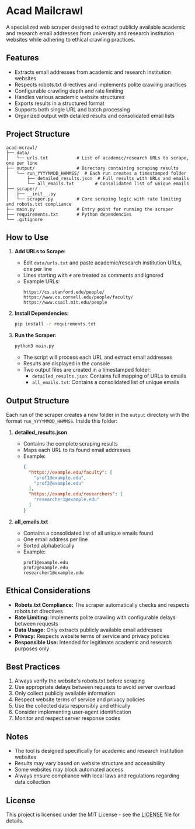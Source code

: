 # Acad Mailcrawl

A specialized web scraper designed to extract publicly available academic and research email addresses from university and research institution websites while adhering to ethical crawling practices.

## Features

- Extracts email addresses from academic and research institution websites
- Respects robots.txt directives and implements polite crawling practices
- Configurable crawling depth and rate limiting
- Handles various academic website structures
- Exports results in a structured format
- Supports both single URL and batch processing
- Organized output with detailed results and consolidated email lists

## Project Structure

```
acad-mcrawl/
├── data/
│   └── urls.txt           # List of academic/research URLs to scrape, one per line
├── output/                # Directory containing scraping results
│   └── run_YYYYMMDD_HHMMSS/  # Each run creates a timestamped folder
│       ├── detailed_results.json  # Full results with URLs and emails
│       └── all_emails.txt        # Consolidated list of unique emails
├── scraper/
│   ├── __init__.py
│   └── scraper.py         # Core scraping logic with rate limiting and robots.txt compliance
├── main.py                # Entry point for running the scraper
├── requirements.txt       # Python dependencies
└── .gitignore
```

## How to Use

1. **Add URLs to Scrape:**
   - Edit `data/urls.txt` and paste academic/research institution URLs, one per line
   - Lines starting with `#` are treated as comments and ignored
   - Example URLs:
     ```
     https://cs.stanford.edu/people/
     https://www.cs.cornell.edu/people/faculty/
     https://www.csail.mit.edu/people
     ```

2. **Install Dependencies:**
   ```bash
   pip install -r requirements.txt
   ```

3. **Run the Scraper:**
   ```bash
   python3 main.py
   ```
   - The script will process each URL and extract email addresses
   - Results are displayed in the console
   - Two output files are created in a timestamped folder:
     - `detailed_results.json`: Contains full mapping of URLs to emails
     - `all_emails.txt`: Contains a consolidated list of unique emails

## Output Structure

Each run of the scraper creates a new folder in the `output` directory with the format `run_YYYYMMDD_HHMMSS`. Inside this folder:

1. **detailed_results.json**
   - Contains the complete scraping results
   - Maps each URL to its found email addresses
   - Example:
     ```json
     {
       "https://example.edu/faculty": [
         "prof1@example.edu",
         "prof2@example.edu"
       ],
       "https://example.edu/researchers": [
         "researcher1@example.edu"
       ]
     }
     ```

2. **all_emails.txt**
   - Contains a consolidated list of all unique emails found
   - One email address per line
   - Sorted alphabetically
   - Example:
     ```
     prof1@example.edu
     prof2@example.edu
     researcher1@example.edu
     ```

## Ethical Considerations

- **Robots.txt Compliance:** The scraper automatically checks and respects robots.txt directives
- **Rate Limiting:** Implements polite crawling with configurable delays between requests
- **Data Usage:** Only extracts publicly available email addresses
- **Privacy:** Respects website terms of service and privacy policies
- **Responsible Use:** Intended for legitimate academic and research purposes only

## Best Practices

1. Always verify the website's robots.txt before scraping
2. Use appropriate delays between requests to avoid server overload
3. Only collect publicly available information
4. Respect website terms of service and privacy policies
5. Use the collected data responsibly and ethically
6. Consider implementing user-agent identification
7. Monitor and respect server response codes

## Notes

- The tool is designed specifically for academic and research institution websites
- Results may vary based on website structure and accessibility
- Some websites may block automated access
- Always ensure compliance with local laws and regulations regarding data collection

## License

This project is licensed under the MIT License - see the [LICENSE](LICENSE) file for details. 